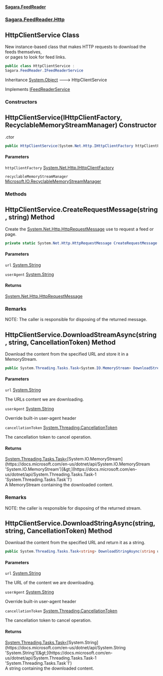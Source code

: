#### [Sagara.FeedReader](index.md 'index')
### [Sagara.FeedReader.Http](index.md#Sagara.FeedReader.Http 'Sagara.FeedReader.Http')

## HttpClientService Class

New instance-based class that makes HTTP requests to download the feeds themselves,   
or pages to look for feed links.

```csharp
public class HttpClientService :
Sagara.FeedReader.IFeedReaderService
```

Inheritance [System.Object](https://docs.microsoft.com/en-us/dotnet/api/System.Object 'System.Object') &#129106; HttpClientService

Implements [IFeedReaderService](Sagara.FeedReader.IFeedReaderService.md 'Sagara.FeedReader.IFeedReaderService')
### Constructors

<a name='Sagara.FeedReader.Http.HttpClientService.HttpClientService(System.Net.Http.IHttpClientFactory,Microsoft.IO.RecyclableMemoryStreamManager)'></a>

## HttpClientService(IHttpClientFactory, RecyclableMemoryStreamManager) Constructor

.ctor

```csharp
public HttpClientService(System.Net.Http.IHttpClientFactory httpClientFactory, Microsoft.IO.RecyclableMemoryStreamManager recyclableMemoryStreamManager);
```
#### Parameters

<a name='Sagara.FeedReader.Http.HttpClientService.HttpClientService(System.Net.Http.IHttpClientFactory,Microsoft.IO.RecyclableMemoryStreamManager).httpClientFactory'></a>

`httpClientFactory` [System.Net.Http.IHttpClientFactory](https://docs.microsoft.com/en-us/dotnet/api/System.Net.Http.IHttpClientFactory 'System.Net.Http.IHttpClientFactory')

<a name='Sagara.FeedReader.Http.HttpClientService.HttpClientService(System.Net.Http.IHttpClientFactory,Microsoft.IO.RecyclableMemoryStreamManager).recyclableMemoryStreamManager'></a>

`recyclableMemoryStreamManager` [Microsoft.IO.RecyclableMemoryStreamManager](https://docs.microsoft.com/en-us/dotnet/api/Microsoft.IO.RecyclableMemoryStreamManager 'Microsoft.IO.RecyclableMemoryStreamManager')
### Methods

<a name='Sagara.FeedReader.Http.HttpClientService.CreateRequestMessage(string,string)'></a>

## HttpClientService.CreateRequestMessage(string, string) Method

Create the [System.Net.Http.HttpRequestMessage](https://docs.microsoft.com/en-us/dotnet/api/System.Net.Http.HttpRequestMessage 'System.Net.Http.HttpRequestMessage') use to request a feed or page.

```csharp
private static System.Net.Http.HttpRequestMessage CreateRequestMessage(string url, string? userAgent);
```
#### Parameters

<a name='Sagara.FeedReader.Http.HttpClientService.CreateRequestMessage(string,string).url'></a>

`url` [System.String](https://docs.microsoft.com/en-us/dotnet/api/System.String 'System.String')

<a name='Sagara.FeedReader.Http.HttpClientService.CreateRequestMessage(string,string).userAgent'></a>

`userAgent` [System.String](https://docs.microsoft.com/en-us/dotnet/api/System.String 'System.String')

#### Returns
[System.Net.Http.HttpRequestMessage](https://docs.microsoft.com/en-us/dotnet/api/System.Net.Http.HttpRequestMessage 'System.Net.Http.HttpRequestMessage')

### Remarks
NOTE: The caller is responsible for disposing of the returned message.

<a name='Sagara.FeedReader.Http.HttpClientService.DownloadStreamAsync(string,string,System.Threading.CancellationToken)'></a>

## HttpClientService.DownloadStreamAsync(string, string, CancellationToken) Method

Download the content from the specified URL and store it in a MemoryStream.

```csharp
public System.Threading.Tasks.Task<System.IO.MemoryStream> DownloadStreamAsync(string url, string? userAgent=null, System.Threading.CancellationToken cancellationToken=default(System.Threading.CancellationToken));
```
#### Parameters

<a name='Sagara.FeedReader.Http.HttpClientService.DownloadStreamAsync(string,string,System.Threading.CancellationToken).url'></a>

`url` [System.String](https://docs.microsoft.com/en-us/dotnet/api/System.String 'System.String')

The URLs content we are downloading.

<a name='Sagara.FeedReader.Http.HttpClientService.DownloadStreamAsync(string,string,System.Threading.CancellationToken).userAgent'></a>

`userAgent` [System.String](https://docs.microsoft.com/en-us/dotnet/api/System.String 'System.String')

Override built-in user-agent header

<a name='Sagara.FeedReader.Http.HttpClientService.DownloadStreamAsync(string,string,System.Threading.CancellationToken).cancellationToken'></a>

`cancellationToken` [System.Threading.CancellationToken](https://docs.microsoft.com/en-us/dotnet/api/System.Threading.CancellationToken 'System.Threading.CancellationToken')

The cancellation token to cancel operation.

#### Returns
[System.Threading.Tasks.Task&lt;](https://docs.microsoft.com/en-us/dotnet/api/System.Threading.Tasks.Task-1 'System.Threading.Tasks.Task`1')[System.IO.MemoryStream](https://docs.microsoft.com/en-us/dotnet/api/System.IO.MemoryStream 'System.IO.MemoryStream')[&gt;](https://docs.microsoft.com/en-us/dotnet/api/System.Threading.Tasks.Task-1 'System.Threading.Tasks.Task`1')  
A MemoryStream containing the downloaded content.

### Remarks
NOTE: the caller is responsible for disposing of the returned stream.

<a name='Sagara.FeedReader.Http.HttpClientService.DownloadStringAsync(string,string,System.Threading.CancellationToken)'></a>

## HttpClientService.DownloadStringAsync(string, string, CancellationToken) Method

Download the content from the specified URL and return it as a string.

```csharp
public System.Threading.Tasks.Task<string> DownloadStringAsync(string url, string? userAgent=null, System.Threading.CancellationToken cancellationToken=default(System.Threading.CancellationToken));
```
#### Parameters

<a name='Sagara.FeedReader.Http.HttpClientService.DownloadStringAsync(string,string,System.Threading.CancellationToken).url'></a>

`url` [System.String](https://docs.microsoft.com/en-us/dotnet/api/System.String 'System.String')

The URL of the content we are downloading.

<a name='Sagara.FeedReader.Http.HttpClientService.DownloadStringAsync(string,string,System.Threading.CancellationToken).userAgent'></a>

`userAgent` [System.String](https://docs.microsoft.com/en-us/dotnet/api/System.String 'System.String')

Override built-in user-agent header

<a name='Sagara.FeedReader.Http.HttpClientService.DownloadStringAsync(string,string,System.Threading.CancellationToken).cancellationToken'></a>

`cancellationToken` [System.Threading.CancellationToken](https://docs.microsoft.com/en-us/dotnet/api/System.Threading.CancellationToken 'System.Threading.CancellationToken')

The cancellation token to cancel operation.

#### Returns
[System.Threading.Tasks.Task&lt;](https://docs.microsoft.com/en-us/dotnet/api/System.Threading.Tasks.Task-1 'System.Threading.Tasks.Task`1')[System.String](https://docs.microsoft.com/en-us/dotnet/api/System.String 'System.String')[&gt;](https://docs.microsoft.com/en-us/dotnet/api/System.Threading.Tasks.Task-1 'System.Threading.Tasks.Task`1')  
A string containing the downloaded content.